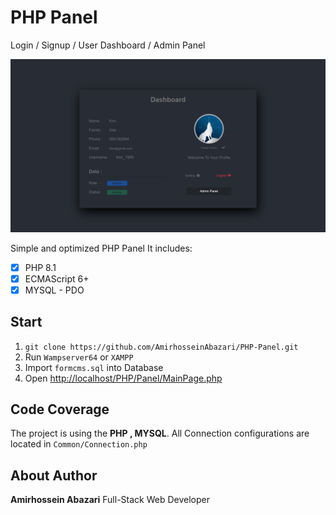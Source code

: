 # PHP Panel

Login / Signup / User Dashboard / Admin Panel


<img width="800" alt="React Musci Player Screenshot" src="./img.png"/>

Simple and optimized PHP Panel It includes: 

 
- [x] PHP 8.1
- [x] ECMAScript 6+
- [x] MYSQL - PDO

## Start

1. `git clone https://github.com/AmirhosseinAbazari/PHP-Panel.git`
2. Run `Wampserver64` or `XAMPP`
3. Import `formcms.sql` into Database
4. Open [http://localhost/PHP/Panel/MainPage.php](http://localhost/PHP/Panel/MainPage.php)

## Code Coverage

The project is using the <strong>PHP , MYSQL</strong>. All Connection configurations are located in `Common/Connection.php`

## About Author

<strong>Amirhossein Abazari</strong> Full-Stack Web Developer
